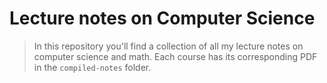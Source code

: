 # Lecture notes on Computer Science
> In this repository you'll find a collection of all my lecture notes on computer science and math. Each course has its corresponding PDF in the `compiled-notes` folder.
